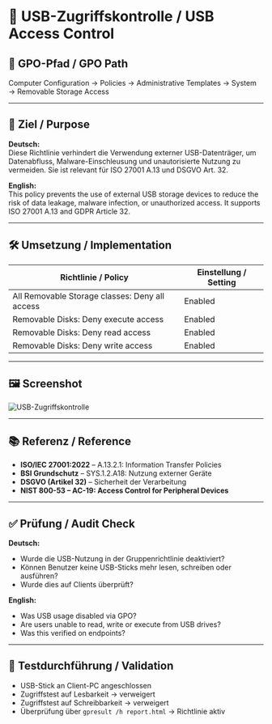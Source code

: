 
# 🚫 USB-Zugriffskontrolle / USB Access Control

## 📌 GPO-Pfad / GPO Path  
Computer Configuration → Policies → Administrative Templates → System → Removable Storage Access

---

## 🎯 Ziel / Purpose

**Deutsch:**  
Diese Richtlinie verhindert die Verwendung externer USB-Datenträger, um Datenabfluss, Malware-Einschleusung und unautorisierte Nutzung zu vermeiden. Sie ist relevant für ISO 27001 A.13 und DSGVO Art. 32.

**English:**  
This policy prevents the use of external USB storage devices to reduce the risk of data leakage, malware infection, or unauthorized access. It supports ISO 27001 A.13 and GDPR Article 32.

---

## 🛠️ Umsetzung / Implementation

| Richtlinie / Policy                                                  | Einstellung / Setting  |
|----------------------------------------------------------------------|--------------------------|
| All Removable Storage classes: Deny all access                      | Enabled                  |
| Removable Disks: Deny execute access                                | Enabled                  |
| Removable Disks: Deny read access                                   | Enabled                  |
| Removable Disks: Deny write access                                  | Enabled                  |

---

## 🖼️ Screenshot  

![USB-Zugriffskontrolle](https://github.com/user-attachments/assets/6601271c-cd4b-4eda-b18b-410aee47fe95)

---

## 📚 Referenz / Reference

- **ISO/IEC 27001:2022** – A.13.2.1: Information Transfer Policies  
- **BSI Grundschutz** – SYS.1.2.A18: Nutzung externer Geräte  
- **DSGVO (Artikel 32)** – Sicherheit der Verarbeitung  
- **NIST 800-53 – AC-19: Access Control for Peripheral Devices**

---

## ✅ Prüfung / Audit Check

**Deutsch:**  
- Wurde die USB-Nutzung in der Gruppenrichtlinie deaktiviert?  
- Können Benutzer keine USB-Sticks mehr lesen, schreiben oder ausführen?  
- Wurde dies auf Clients überprüft?

**English:**  
- Was USB usage disabled via GPO?  
- Are users unable to read, write or execute from USB drives?  
- Was this verified on endpoints?

---

## 🧪 Testdurchführung / Validation

- USB-Stick an Client-PC angeschlossen  
- Zugriffstest auf Lesbarkeit → verweigert  
- Zugriffstest auf Schreibbarkeit → verweigert  
- Überprüfung über `gpresult /h report.html` → Richtlinie aktiv



